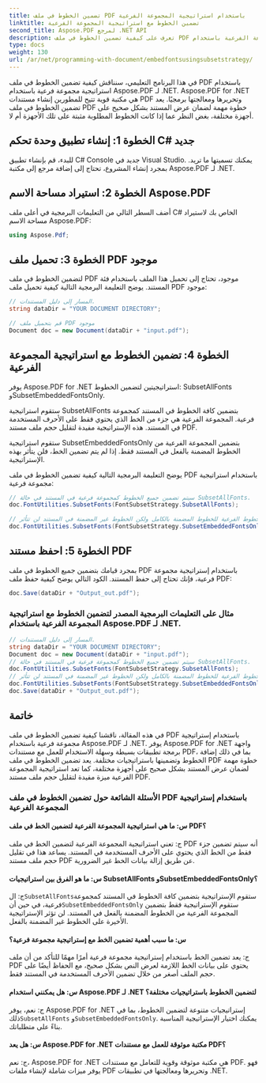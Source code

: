 ```yaml
---
title: تضمين الخطوط في ملف PDF باستخدام استراتيجية المجموعة الفرعية
linktitle: تضمين الخطوط مع استراتيجية المجموعة الفرعية
second_title: Aspose.PDF لمرجع .NET API
description: تعرف على كيفية تضمين الخطوط في ملف PDF باستخدام استراتيجية المجموعة الفرعية باستخدام Aspose.PDF لـ .NET. قم بتحسين حجم ملف PDF الخاص بك عن طريق تضمين الأحرف الضرورية فقط.
type: docs
weight: 130
url: /ar/net/programming-with-document/embedfontsusingsubsetstrategy/
---
```

في هذا البرنامج التعليمي، سنناقش كيفية تضمين الخطوط في ملف PDF باستخدام استراتيجية مجموعة فرعية باستخدام Aspose.PDF لـ .NET. Aspose.PDF for .NET هي مكتبة قوية تتيح للمطورين إنشاء مستندات PDF وتحريرها ومعالجتها برمجيًا. يعد تضمين الخطوط في ملف PDF خطوة مهمة لضمان عرض المستند بشكل صحيح على أجهزة مختلفة، بغض النظر عما إذا كانت الخطوط المطلوبة مثبتة على تلك الأجهزة أم لا.

## الخطوة 1: إنشاء تطبيق وحدة تحكم C# جديد
للبدء، قم بإنشاء تطبيق C# Console جديد في Visual Studio. يمكنك تسميتها ما تريد. بمجرد إنشاء المشروع، تحتاج إلى إضافة مرجع إلى مكتبة Aspose.PDF لـ .NET.

## الخطوة 2: استيراد مساحة الاسم Aspose.PDF
أضف السطر التالي من التعليمات البرمجية في أعلى ملف C# الخاص بك لاستيراد مساحة الاسم Aspose.PDF:

```csharp
using Aspose.Pdf;
```

## الخطوة 3: تحميل ملف PDF موجود
لتضمين الخطوط في ملف PDF موجود، تحتاج إلى تحميل هذا الملف باستخدام فئة المستند. يوضح التعليمة البرمجية التالية كيفية تحميل ملف PDF موجود:

```csharp
// المسار إلى دليل المستندات.
string dataDir = "YOUR DOCUMENT DIRECTORY";

// قم بتحميل ملف PDF موجود
Document doc = new Document(dataDir + "input.pdf");
```

## الخطوة 4: تضمين الخطوط مع استراتيجية المجموعة الفرعية
يوفر Aspose.PDF for .NET استراتيجيتين لتضمين الخطوط: SubsetAllFonts وSubsetEmbeddedFontsOnly.

ستقوم استراتيجية SubsetAllFonts بتضمين كافة الخطوط في المستند كمجموعة فرعية. المجموعة الفرعية هي جزء من الخط الذي يحتوي فقط على الأحرف المستخدمة في المستند. هذه الإستراتيجية مفيدة لتقليل حجم ملف مستند PDF.

ستقوم استراتيجية SubsetEmbeddedFontsOnly بتضمين المجموعة الفرعية من الخطوط المضمنة بالفعل في المستند فقط. إذا لم يتم تضمين الخط، فلن يتأثر بهذه الإستراتيجية.

يوضح التعليمة البرمجية التالية كيفية تضمين الخطوط في ملف PDF باستخدام استراتيجية مجموعة فرعية:

```csharp
// سيتم تضمين جميع الخطوط كمجموعة فرعية في المستند في حالة SubsetAllFonts.
doc.FontUtilities.SubsetFonts(FontSubsetStrategy.SubsetAllFonts);

// سيتم تضمين مجموعة الخطوط الفرعية للخطوط المضمنة بالكامل ولكن الخطوط غير المضمنة في المستند لن تتأثر.
doc.FontUtilities.SubsetFonts(FontSubsetStrategy.SubsetEmbeddedFontsOnly);
```

## الخطوة 5: احفظ مستند PDF
بمجرد قيامك بتضمين جميع الخطوط في ملف PDF باستخدام إستراتيجية مجموعة فرعية، فإنك تحتاج إلى حفظ المستند. الكود التالي يوضح كيفية حفظ ملف PDF:

```csharp
doc.Save(dataDir + "Output_out.pdf");
```

### مثال على التعليمات البرمجية المصدر لتضمين الخطوط مع استراتيجية المجموعة الفرعية باستخدام Aspose.PDF لـ .NET. 

```csharp
// المسار إلى دليل المستندات.
string dataDir = "YOUR DOCUMENT DIRECTORY";
Document doc = new Document(dataDir + "input.pdf");
// سيتم تضمين جميع الخطوط كمجموعة فرعية في المستند في حالة SubsetAllFonts.
doc.FontUtilities.SubsetFonts(FontSubsetStrategy.SubsetAllFonts);
// سيتم تضمين مجموعة الخطوط الفرعية للخطوط المضمنة بالكامل ولكن الخطوط غير المضمنة في المستند لن تتأثر.
doc.FontUtilities.SubsetFonts(FontSubsetStrategy.SubsetEmbeddedFontsOnly);
doc.Save(dataDir + "Output_out.pdf");
```

## خاتمة
في هذه المقالة، ناقشنا كيفية تضمين الخطوط في ملف PDF باستخدام إستراتيجية مجموعة فرعية باستخدام Aspose.PDF لـ .NET. يوفر Aspose.PDF for .NET واجهة برمجة تطبيقات بسيطة وسهلة الاستخدام للعمل مع مستندات PDF، بما في ذلك إضافة الخطوط وتضمينها باستراتيجيات مختلفة. يعد تضمين الخطوط في ملف PDF خطوة مهمة لضمان عرض المستند بشكل صحيح على أجهزة مختلفة، كما تعد استراتيجية المجموعة الفرعية ميزة مفيدة لتقليل حجم ملف مستند PDF.

### الأسئلة الشائعة حول تضمين الخطوط في ملف PDF باستخدام إستراتيجية المجموعة الفرعية

#### س: ما هي استراتيجية المجموعة الفرعية لتضمين الخط في ملف PDF؟

ج: تعني استراتيجية المجموعة الفرعية لتضمين الخط في ملف PDF أنه سيتم تضمين جزء فقط من الخط الذي يحتوي على الأحرف المستخدمة في المستند. يساعد هذا في تقليل حجم ملف مستند PDF عن طريق إزالة بيانات الخط غير الضرورية.

#### س: ما هو الفرق بين استراتيجيات SubsetAllFonts وSubsetEmbeddedFontsOnly؟

 ج: ال`SubsetAllFonts`ستقوم الإستراتيجية بتضمين كافة الخطوط في المستند كمجموعة فرعية، في حين أن`SubsetEmbeddedFontsOnly` ستقوم الإستراتيجية فقط بتضمين المجموعة الفرعية من الخطوط المضمنة بالفعل في المستند. لن تؤثر الإستراتيجية الأخيرة على الخطوط غير المضمنة بالفعل.

#### س: ما سبب أهمية تضمين الخط مع إستراتيجية مجموعة فرعية؟

ج: يعد تضمين الخط باستخدام إستراتيجية مجموعة فرعية أمرًا مهمًا للتأكد من أن ملف PDF يحتوي على بيانات الخط اللازمة لعرض النص بشكل صحيح، مع الحفاظ أيضًا على حجم الملف أصغر من خلال تضمين الأحرف المستخدمة في المستند فقط.

#### س: هل يمكنني استخدام Aspose.PDF لـ .NET لتضمين الخطوط باستراتيجيات مختلفة؟

 ج: نعم، يوفر Aspose.PDF for .NET إستراتيجيات متنوعة لتضمين الخطوط، بما في ذلك`SubsetAllFonts` و`SubsetEmbeddedFontsOnly`. يمكنك اختيار الإستراتيجية المناسبة بناءً على متطلباتك.

#### س: هل يعد Aspose.PDF for .NET مكتبة موثوقة للعمل مع مستندات PDF؟

ج: نعم، Aspose.PDF for .NET هي مكتبة موثوقة وقوية للتعامل مع مستندات PDF. فهو يوفر ميزات شاملة لإنشاء ملفات PDF وتحريرها ومعالجتها في تطبيقات .NET.